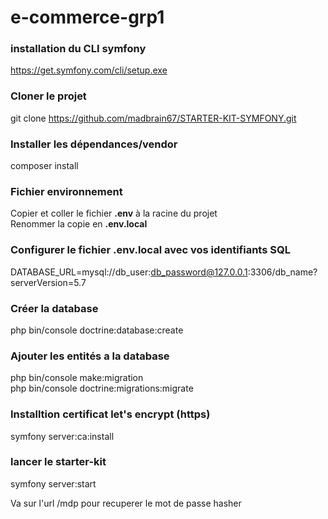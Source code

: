 # e-commerce-grp1

### installation du CLI symfony 
https://get.symfony.com/cli/setup.exe

### Cloner le projet   
git clone https://github.com/madbrain67/STARTER-KIT-SYMFONY.git  
  
### Installer les dépendances/vendor    
composer install  
  
### Fichier environnement  
Copier et coller le fichier __.env__ à la racine du projet  
Renommer la copie en __.env.local__  
  
### Configurer le fichier .env.local avec vos identifiants SQL  
DATABASE_URL=mysql://db_user:db_password@127.0.0.1:3306/db_name?serverVersion=5.7  
  
### Créer la database   
php bin/console doctrine:database:create   
  
### Ajouter les entités a la database    
php bin/console make:migration  
php bin/console doctrine:migrations:migrate  
  
### Installtion certificat let's encrypt (https)
symfony server:ca:install

### lancer le starter-kit  
symfony server:start  

Va sur l'url /mdp pour recuperer le mot de passe hasher    
 